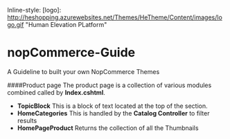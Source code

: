 Inline-style: 
[logo]: http://heshopping.azurewebsites.net/Themes/HeTheme/Content/images/logo.gif "Human Elevation PLatform"

# nopCommerce-Guide
A Guideline to built your own NopCommerce Themes


####Product page
The product page is a collection of various modules combined called by **Index.cshtml**.

* **TopicBlock** This is a block of text located at the top of the section.
* **HomeCategories** This is handled by the **Catalog Controller** to filter results
* **HomePageProduct** Returns the collection of all the Thumbnails

